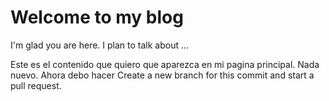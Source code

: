 # Welcome to my blog

I'm glad you are here. I plan to talk about ...

Este es el contenido que quiero que aparezca en mi pagina principal. Nada nuevo. Ahora debo hacer Create a new branch for this commit and start a pull request.
